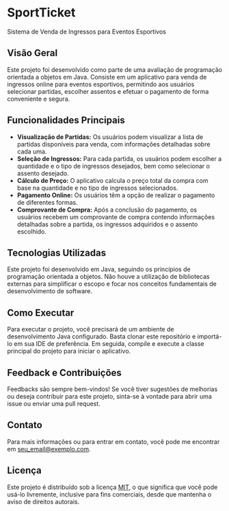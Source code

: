 # SportTicket
Sistema de Venda de Ingressos para Eventos Esportivos

## Visão Geral

Este projeto foi desenvolvido como parte de uma avaliação de programação orientada a objetos em Java. Consiste em um aplicativo para venda de ingressos online para eventos esportivos, permitindo aos usuários selecionar partidas, escolher assentos e efetuar o pagamento de forma conveniente e segura.

## Funcionalidades Principais

- **Visualização de Partidas:** Os usuários podem visualizar a lista de partidas disponíveis para venda, com informações detalhadas sobre cada uma.
- **Seleção de Ingressos:** Para cada partida, os usuários podem escolher a quantidade e o tipo de ingressos desejados, bem como selecionar o assento desejado.
- **Cálculo de Preço:** O aplicativo calcula o preço total da compra com base na quantidade e no tipo de ingressos selecionados.
- **Pagamento Online:** Os usuários têm a opção de realizar o pagamento de diferentes formas.
- **Comprovante de Compra:** Após a conclusão do pagamento, os usuários recebem um comprovante de compra contendo informações detalhadas sobre a partida, os ingressos adquiridos e o assento escolhido.

## Tecnologias Utilizadas

Este projeto foi desenvolvido em Java, seguindo os princípios de programação orientada a objetos. Não houve a utilização de bibliotecas externas para simplificar o escopo e focar nos conceitos fundamentais de desenvolvimento de software.

## Como Executar

Para executar o projeto, você precisará de um ambiente de desenvolvimento Java configurado. Basta clonar este repositório e importá-lo em sua IDE de preferência. Em seguida, compile e execute a classe principal do projeto para iniciar o aplicativo.

## Feedback e Contribuições

Feedbacks são sempre bem-vindos! Se você tiver sugestões de melhorias ou deseja contribuir para este projeto, sinta-se à vontade para abrir uma issue ou enviar uma pull request.

## Contato

Para mais informações ou para entrar em contato, você pode me encontrar em [seu_email@exemplo.com](mailto:seu_email@exemplo.com).

## Licença

Este projeto é distribuído sob a licença [MIT](LICENSE), o que significa que você pode usá-lo livremente, inclusive para fins comerciais, desde que mantenha o aviso de direitos autorais.
